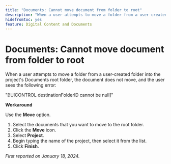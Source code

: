 ```yaml
---
title: "Documents: Cannot move document from folder to root"
description: "When a user attempts to move a folder from a user-created folder into the project's Documents root folder, the document does not move, and the user sees an error."
hidefromtoc: yes
feature: Digital Content and Documents
---
```


# Documents: Cannot move document from folder to root

When a user attempts to move a folder from a user-created folder into the project's Documents root folder, the document does not move, and the user sees the following error:

"[!UICONTROL destinationFolderlD cannot be null]"

**Workaround**

Use the **Move** option.

1. Select the documents that you want to move to the root folder. 
1. Click the **Move** icon.
1. Select **Project**.
1. Begin typing the name of the project, then select it from the list.
1. Click **Finish**.

_First reported on January 18, 2024._
